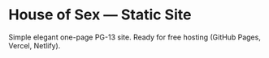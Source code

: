 # House of Sex — Static Site
Simple elegant one-page PG-13 site. Ready for free hosting (GitHub Pages, Vercel, Netlify).
